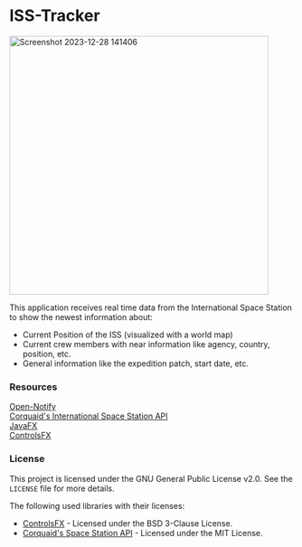 # ISS-Tracker
<img width="458" alt="Screenshot 2023-12-28 141406" src="https://github.com/j-schall/ISS-Tracker/assets/122560931/b61ef0f0-547d-48ff-ba75-19c14b1d14b3">

<p>This application receives real time data from the International Space Station to show the newest information about: </p>
<ul>
  <li>Current Position of the ISS (visualized with a world map)</li>
  <li>Current crew members with near information like agency, country, position, etc.</li>
  <li>General information like the expedition patch, start date, etc.</li>
</ul>

### Resources
[Open-Notify](http://open-notify.org/Open-Notify-API/ISS-Location-Now/)
<br>
[Corquaid's International Space Station API](https://corquaid.github.io/international-space-station-APIs/)<br>
[JavaFX](https://github.com/openjdk/jfx)<br>
[ControlsFX](https://github.com/controlsfx/controlsfx/)

### License
This project is licensed under the GNU General Public License v2.0. See the `LICENSE` file for more details.

The following used libraries with their licenses:
- [ControlsFX](https://github.com/controlsfx/controlsfx/) - Licensed under the BSD 3-Clause License.
- [Corquaid's Space Station API](https://github.com/corquaid/international-space-station-APIs) - Licensed under the MIT License.
